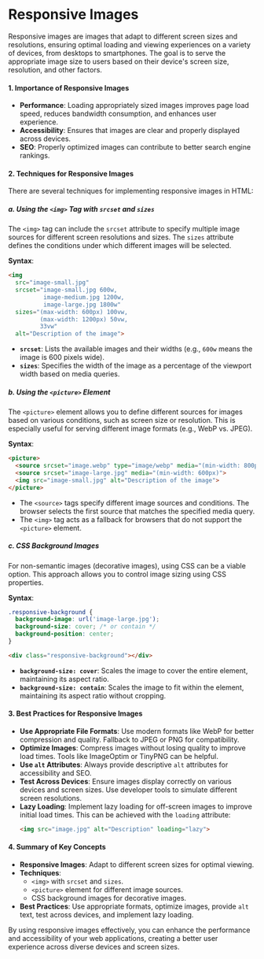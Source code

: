 # Responsive Images

Responsive images are images that adapt to different screen sizes and resolutions, ensuring optimal loading and viewing experiences on a variety of devices, from desktops to smartphones. The goal is to serve the appropriate image size to users based on their device's screen size, resolution, and other factors.

#### 1. Importance of Responsive Images

- **Performance**: Loading appropriately sized images improves page load speed, reduces bandwidth consumption, and enhances user experience.
- **Accessibility**: Ensures that images are clear and properly displayed across devices.
- **SEO**: Properly optimized images can contribute to better search engine rankings.

#### 2. Techniques for Responsive Images

There are several techniques for implementing responsive images in HTML:

##### a. Using the `<img>` Tag with `srcset` and `sizes`

The `<img>` tag can include the `srcset` attribute to specify multiple image sources for different screen resolutions and sizes. The `sizes` attribute defines the conditions under which different images will be selected.

**Syntax**:

```html
<img 
  src="image-small.jpg" 
  srcset="image-small.jpg 600w, 
          image-medium.jpg 1200w, 
          image-large.jpg 1800w" 
  sizes="(max-width: 600px) 100vw, 
         (max-width: 1200px) 50vw, 
         33vw" 
  alt="Description of the image">
```

- **`srcset`**: Lists the available images and their widths (e.g., `600w` means the image is 600 pixels wide).
- **`sizes`**: Specifies the width of the image as a percentage of the viewport width based on media queries.

##### b. Using the `<picture>` Element

The `<picture>` element allows you to define different sources for images based on various conditions, such as screen size or resolution. This is especially useful for serving different image formats (e.g., WebP vs. JPEG).

**Syntax**:

```html
<picture>
  <source srcset="image.webp" type="image/webp" media="(min-width: 800px)">
  <source srcset="image-large.jpg" media="(min-width: 600px)">
  <img src="image-small.jpg" alt="Description of the image">
</picture>
```

- The `<source>` tags specify different image sources and conditions. The browser selects the first source that matches the specified media query.
- The `<img>` tag acts as a fallback for browsers that do not support the `<picture>` element.

##### c. CSS Background Images

For non-semantic images (decorative images), using CSS can be a viable option. This approach allows you to control image sizing using CSS properties.

**Syntax**:

```css
.responsive-background {
  background-image: url('image-large.jpg');
  background-size: cover; /* or contain */
  background-position: center;
}
```

```html
<div class="responsive-background"></div>
```

- **`background-size: cover`**: Scales the image to cover the entire element, maintaining its aspect ratio.
- **`background-size: contain`**: Scales the image to fit within the element, maintaining its aspect ratio without cropping.

#### 3. Best Practices for Responsive Images

- **Use Appropriate File Formats**: Use modern formats like WebP for better compression and quality. Fallback to JPEG or PNG for compatibility.
- **Optimize Images**: Compress images without losing quality to improve load times. Tools like ImageOptim or TinyPNG can be helpful.
- **Use `alt` Attributes**: Always provide descriptive `alt` attributes for accessibility and SEO.
- **Test Across Devices**: Ensure images display correctly on various devices and screen sizes. Use developer tools to simulate different screen resolutions.
- **Lazy Loading**: Implement lazy loading for off-screen images to improve initial load times. This can be achieved with the `loading` attribute:
  ```html
  <img src="image.jpg" alt="Description" loading="lazy">
  ```

#### 4. Summary of Key Concepts

- **Responsive Images**: Adapt to different screen sizes for optimal viewing.
- **Techniques**: 
  - `<img>` with `srcset` and `sizes`.
  - `<picture>` element for different image sources.
  - CSS background images for decorative images.
- **Best Practices**: Use appropriate formats, optimize images, provide `alt` text, test across devices, and implement lazy loading.

By using responsive images effectively, you can enhance the performance and accessibility of your web applications, creating a better user experience across diverse devices and screen sizes.